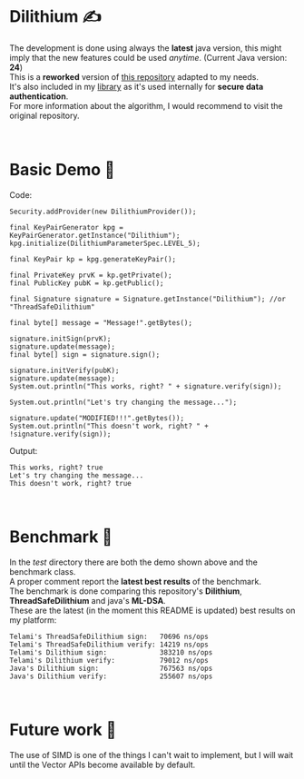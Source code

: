 # Dilithium ✍️

The development is done using always the <b>latest</b> java version, this might imply that
the new features could be used <i>anytime</i>. (Current Java version: <b>24</b>) <br>
This is a <b>reworked</b> version of
<a href="https://github.com/mthiim/dilithium-java">this repository</a>
adapted to my needs. <br>
It's also included in my 
<a href="https://github.com/Telamone/TelLibrary">library</a>
as it's used internally for <b>secure data authentication</b>. <br>
For more information about the algorithm, I would recommend to visit the original repository. <br>

<br>

# Basic Demo 🎯

Code:

    Security.addProvider(new DilithiumProvider());

    final KeyPairGenerator kpg = KeyPairGenerator.getInstance("Dilithium");
    kpg.initialize(DilithiumParameterSpec.LEVEL_5);

    final KeyPair kp = kpg.generateKeyPair();

    final PrivateKey prvK = kp.getPrivate();
    final PublicKey pubK = kp.getPublic();

    final Signature signature = Signature.getInstance("Dilithium"); //or "ThreadSafeDilithium"

    final byte[] message = "Message!".getBytes();

    signature.initSign(prvK);
    signature.update(message);
    final byte[] sign = signature.sign();

    signature.initVerify(pubK);
    signature.update(message);
    System.out.println("This works, right? " + signature.verify(sign));

    System.out.println("Let's try changing the message...");

    signature.update("MODIFIED!!!".getBytes());
    System.out.println("This doesn't work, right? " + !signature.verify(sign));

Output:

    This works, right? true
    Let's try changing the message...
    This doesn't work, right? true

<br>

# Benchmark 🚀

In the <i>test</i> directory there are both the demo shown above and the benchmark class. <br>
A proper comment report the <b>latest best results</b> of the benchmark. <br>
The benchmark is done comparing this repository's <b>Dilithium</b>, <b>ThreadSafeDilithium</b> and java's <b>ML-DSA</b>. <br>
These are the latest (in the moment this README is updated) best results on my platform:

    Telami's ThreadSafeDilithium sign:   70696 ns/ops
    Telami's ThreadSafeDilithium verify: 14219 ns/ops
    Telami's Dilithium sign:             383210 ns/ops
    Telami's Dilithium verify:           79012 ns/ops
    Java's Dilithium sign:               767563 ns/ops
    Java's Dilithium verify:             255607 ns/ops

<br>

# Future work 📌

The use of SIMD is one of the things I can't wait to implement, but I will
wait until the Vector APIs become available by default.
